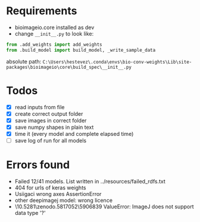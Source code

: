 # Requirements

- bioimageio.core installed as dev
- change `__init__.py` to look like:

````python
from .add_weights import add_weights
from .build_model import build_model, _write_sample_data
````

absolute path: `C:\Users\hestevez\.conda\envs\bio-conv-weights\Lib\site-packages\bioimageio\core\build_spec\__init__.py`

# Todos
- [x] read inputs from file
- [x] create correct output folder
- [x] save images in correct folder 
- [x] save numpy shapes in plain text
- [x] time it (every model and complete elapsed time)
- [ ] save log of run for all models

# Errors found
- Failed 12/41 models. List written in ../resources/failed_rdfs.txt
- 404 for urls of keras weights 
- Usiigaci wrong axes AssertionError
- other deepimagej model: wrong licence
- \10.5281\zenodo.5817052\5906839 ValueError: ImageJ does not support data type '?'